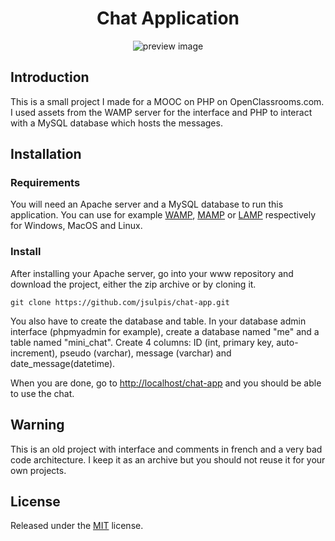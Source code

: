 <h1 align="center">Chat Application</h1>

<p align="center"><img src="https://raw.githubusercontent.com/jsulpis/chat-app/master/preview.png" alt="preview image"/></a>
</p>

## Introduction
This is a small project I made for a MOOC on PHP on OpenClassrooms.com. I used assets from the WAMP server for the interface and PHP to interact with a MySQL database which hosts the messages.

## Installation

### Requirements
You will need an Apache server and a MySQL database to run this application. You can use for example [WAMP](http://www.wampserver.com/), [MAMP](https://www.mamp.info/en/) or [LAMP](https://www.linux.com/learn/easy-lamp-server-installation) respectively for Windows, MacOS and Linux.

### Install

After installing your Apache server, go into your www repository and download the project, either the zip archive or by cloning it.

```
git clone https://github.com/jsulpis/chat-app.git
```

You also have to create the database and table. In your database admin interface (phpmyadmin for example), create a database named "me" and a table named "mini_chat". Create 4 columns: ID (int, primary key, auto-increment), pseudo (varchar), message (varchar) and date_message(datetime). 

When you are done, go to [http://localhost/chat-app](http://localhost/chat-app) and you should be able to use the chat.

## Warning

This is an old project with interface and comments in french and a very bad code architecture. I keep it as an archive but you should not reuse it for your own projects.

## License

Released under the [MIT](https://github.com/jsulpis/chat-app/blob/master/LICENSE) license.

